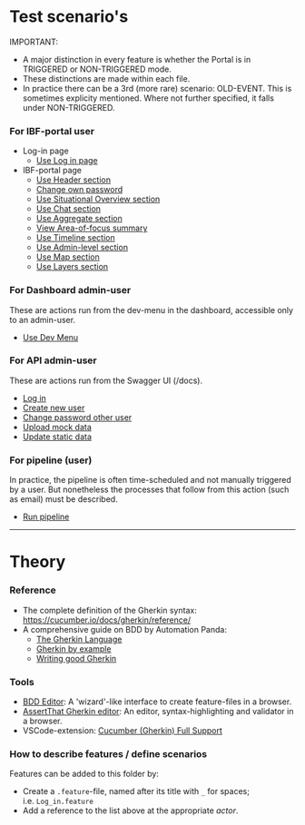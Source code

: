 # Test scenario's

IMPORTANT: 

- A major distinction in every feature is whether the Portal is in TRIGGERED or NON-TRIGGERED mode.
- These distinctions are made within each file.
- In practice there can be a 3rd (more rare) scenario: OLD-EVENT. This is sometimes explicity mentioned. Where not further specified, it falls under NON-TRIGGERED.

### For IBF-portal user

- Log-in page
  - [Use Log in page](IBF-portal-user/Use_login_page.feature)
- IBF-portal page
  - [Use Header section](IBF-portal-user/dashboard-page/Use_header_section.feature)
  - [Change own password](IBF-portal-user/dashboard-page/Change_password.feature)
  - [Use Situational Overview section](IBF-portal-user/dashboard-page/Use_situational_overview_section.feature)
  - [Use Chat section](IBF-portal-user/dashboard-page/Use_chat_section.feature)
  - [Use Aggregate section](IBF-portal-user/dashboard-page/Use_aggregate_section.feature)
  - [View Area-of-focus summary](IBF-portal-user/dashboard-page/View_area_of_focus_section.feature)
  - [Use Timeline section](IBF-portal-user/dashboard-page/Use_timeline_section.feature)
  - [Use Admin-level section](IBF-portal-user/dashboard-page/Use_admin_level_section.feature)
  - [Use Map section](IBF-portal-user/dashboard-page/Use_map_section.feature)
  - [Use Layers section](IBF-portal-user/dashboard-page/Use_layers_section.feature)

### For Dashboard admin-user

These are actions run from the dev-menu in the dashboard, accessible only to an admin-user.

- [Use Dev Menu](IBF-portal-admin-user/Use_dev_menu.feature)

### For API admin-user

These are actions run from the Swagger UI (<ibf-url>/docs).

- [Log in](API-admin-user/Log_in.feature)
- [Create new user](API-admin-user/Create_new_user.feature)
- [Change password other user](API-admin-user/Change_password.feature)
- [Upload mock data](API-admin-user/Upload_mock_data.feature)
- [Update static data](API-admin-user/Update_static_data.feature)

### For pipeline (user)

In practice, the pipeline is often time-scheduled and not manually triggered by a user. But nonetheless the processes that follow from this action (such as email) must be described.

- [Run pipeline](pipeline-user/Run_pipeline.feature)

---
# Theory

### Reference

- The complete definition of the Gherkin syntax: <https://cucumber.io/docs/gherkin/reference/>
- A comprehensive guide on BDD by Automation Panda:
  - [The Gherkin Language](https://automationpanda.com/2017/01/26/bdd-101-the-gherkin-language/)
  - [Gherkin by example](https://automationpanda.com/2017/01/27/bdd-101-gherkin-by-example/)
  - [Writing good Gherkin](https://automationpanda.com/2017/01/30/bdd-101-writing-good-gherkin/)

### Tools

- [BDD Editor](http://www.bddeditor.com/editor): A 'wizard'-like interface to create feature-files in a browser.
- [AssertThat Gherkin editor](https://www.assertthat.com/gherkin_editor): An editor, syntax-highlighting and validator in a browser.
- VSCode-extension: [Cucumber (Gherkin) Full Support](https://marketplace.visualstudio.com/items?itemName=alexkrechik.cucumberautocomplete)

### How to describe features / define scenarios

Features can be added to this folder by:

- Create a `.feature`-file, named after its title with `_` for spaces;  
  i.e. `Log_in.feature`
- Add a reference to the list above at the appropriate _actor_.
